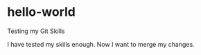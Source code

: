 # hello-world
Testing my Git Skills

I have tested my skills enough. Now I want to merge my changes.
